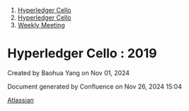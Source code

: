 1. [Hyperledger Cello](index.html)
2. [Hyperledger Cello](Hyperledger-Cello_21659650.html)
3. [Weekly Meeting](Weekly-Meeting_21659700.html)

# Hyperledger Cello : 2019

Created by Baohua Yang on Nov 01, 2024

Document generated by Confluence on Nov 26, 2024 15:04

[Atlassian](http://www.atlassian.com/)
